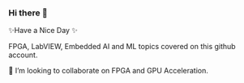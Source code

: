 ### Hi there 👋
✨Have a Nice Day ✨

FPGA, LabVIEW, Embedded AI and ML topics covered on this github account.

👯 I’m looking to collaborate on FPGA and GPU Acceleration.

<!--
**cteqeu/cteqeu** is a ✨ _special_ ✨ repository because its `README.md` (this file) appears on your GitHub profile.

Here are some ideas to get you started:

- 🔭 I’m currently working on ...
- 🌱 I’m currently learning ...
- 👯 I’m looking to collaborate on ...
- 🤔 I’m looking for help with ...
- 💬 Ask me about ...
- 📫 How to reach me: ...
- 😄 Pronouns: ...
- ⚡ Fun fact: ...
-->

